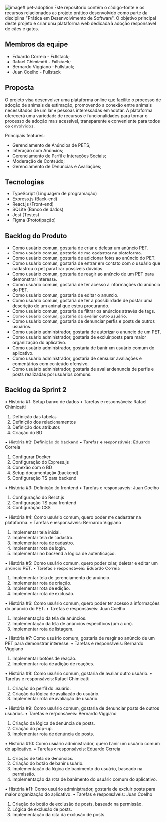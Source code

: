 ![image](https://github.com/juancoelhoo/pet-adoption/assets/126487673/3e4e3e58-6939-4864-94af-6ab4acacccec)# pet-adoption
Este repositório contém o código-fonte e os recursos relacionados ao projeto prático desenvolvido como parte da disciplina "Prática em Desenvolvimento de Software". O objetivo principal deste projeto é criar uma plataforma web dedicada à adoção responsável de cães e gatos.

## Membros da equipe
 - Eduardo Correia -   Fullstack;
 - Rafael Chimicatti - Fullstack;
 - Bernardo Viggiano - Fullstack;
 - Juan Coelho -       Fullstack

## Proposta

O projeto visa desenvolver uma plataforma online que facilite o processo de adoção de animais de estimação, promovendo a conexão entre animais necessitados de um lar e pessoas interessadas em adotar. A plataforma oferecerá uma variedade de recursos e funcionalidades para tornar o processo de adoção mais acessível, transparente e conveniente para todos os envolvidos.

Principais features:

 - Gerenciamento de Anúncios de PETS;
 - Interação com Anúncios;
 - Gerenciamento de Perfil e Interações Sociais;
 - Moderação de Conteúdo;
 - Gerenciamento de Denúncias e Avaliações;

## Tecnologias

- TypeScript (Linguagem de programação)
- Express.js (Back-end)
- React.js (Front-end)
- SQLite (Banco de dados)
- Jest (Testes)
- Figma (Prototipação)

## Backlog do Produto 
- Como usuário comum, gostaria de criar e deletar um anúncio PET. 
- Como usuário comum, gostaria de me cadastrar na plataforma. 
- Como usuário comum, gostaria de adicionar fotos ao anúncio do PET.
- Como usuário comum, gostaria de entrar em contato com o usuário que cadastrou o pet para tirar possíveis dúvidas.
- Como usuário comum, gostaria de reagir ao anúncio de um PET para demonstrar interesse.
- Como usuário comum, gostaria de ter acesso a informações do anúncio do PET. 
- Como usuário comum, gostaria de editar o anuncio.
- Como usuário comum, gostaria de ter a possibilidade de postar uma descrição de um animal que estou procurando.
- Como usuário comum, gostaria de filtrar os anúncios através de tags. 
- Como usuário comum, gostaria de avaliar outro usuário. 
- Como usuário comum, gostaria de denunciar perfis e posts de outros usuários. 
- Como usuário administrador, gostaria de autorizar o anuncio de um PET.
- Como usuário administrador, gostaria de excluir posts para maior organização do aplicativo.
- Como usuário administrador, gostaria de banir um usuário comum do aplicativo. 
- Como usuário administrador, gostaria de censurar avaliações e comentários com conteúdo ofensivo.
- Como usuário administrador, gostaria de avaliar denuncia de perfis e posts realizadas por usuários comuns. 

## Backlog da Sprint 2

•	História #1: Setup banco de dados 
•	Tarefas e responsáveis: Rafael Chimicatti
   1.	Definição das tabelas 
   2.	Definição dos relacionamentos
   3.	Definição dos atributos 
   4.	Criação do BD

•	História #2: Definição do backend
•	Tarefas e responsáveis: Eduardo Correia 
   1.	Configurar Docker 
   2.	Configuração do Express.js
   3.	Conexão com o BD
   4.	Setup documentação (backend)
   5.	Configuração TS para backend

•	História #3: Definição do frontend 
•	Tarefas e responsáveis: Juan Coelho
   1.	Configuração do React.js 
   2.	Configuração TS para frontend
   3.	Configuração CSS

•	História #4: Como usuário comum, quero poder me cadastrar na plataforma.
•	Tarefas e responsáveis: Bernardo Viggiano
   1.	Implementar tela inicial.
   2.	Implementar tela de cadastro.
   3.	Implementar rota de cadastro.
   4.	Implementar rota de login.
   5.	Implementar no backend a lógica de autenticação. 

•	História #5: Como usuário comum, quero poder criar, deletar e editar um anúncio PET.
•	Tarefas e responsáveis: Eduardo Correia
   1.	Implementar tela de gerenciamento de anúncio.
   2.	Implementar rota de criação.
   3.	Implementar rota de edição. 
   4.	Implementar rota de exclusão. 


•	História #6: Como usuário comum, quero poder ter acesso a informações do anúncio do PET.
•	Tarefas e responsáveis: Juan Coelho
   1.	Implementação da tela de anúncios. 
   2.	Implementação da tela de anúncios específicos (um a um).
   3.	Implementar rota de listagem. 

•	História #7: Como usuário comum, gostaria de reagir ao anúncio de um PET para demonstrar interesse. 
•	Tarefas e responsáveis: Bernardo Viggiano
   1.	Implementar botões de reação. 
   2.	Implementar rota de adição de reações. 

•	História #8: Como usuário comum, gostaria de avaliar outro usuário. 
•	Tarefas e responsáveis: Rafael Chimicatti 
   1.	Criação do perfil do usuário. 
   2.	Criação da lógica de avaliação do usuário. 
   3.	Implementar rota de avaliação de usuário. 

•	História #9: Como usuário comum, gostaria de denunciar posts de outros usuários. 
•	Tarefas e responsáveis: Bernardo Viggiano
  1.	Criação da lógica de denúncia de posts. 
  2.	Criação do pop-up. 
  3.	Implementar rota de denúncia de posts. 

•	História #10: Como usuário administrador, quero banir um usuário comum do aplicativo. 
•	Tarefas e responsáveis: Eduardo Correia
   1.	Criação de tela de denúncias. 
   2.	Criação do botão de banir usuário. 
   3.	Implementação da lógica de banimento do usuário, baseado na permissão. 
   4.	Implementação da rota de banimento do usuário comum do aplicativo.

•	História #11: Como usuário administrador, gostaria de excluir posts para maior organização do aplicativo. 
•	Tarefas e responsáveis: Juan Coelho
   1.	Criação do botão de exclusão de posts, baseado na permissão.
   2.	Lógica de exclusão de posts. 
   3.	Implementação da rota da exclusão de posts. 
